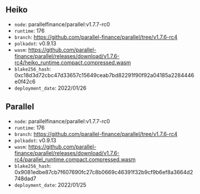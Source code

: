 ## Heiko

- `node`: parallelfinance/parallel:v1.7.7-rc0
- `runtime`: 176
- `branch`: https://github.com/parallel-finance/parallel/tree/v1.7.6-rc4
- `polkadot`: v0.9.13
- `wasm`: https://github.com/parallel-finance/parallel/releases/download/v1.7.6-rc4/heiko_runtime.compact.compressed.wasm
- `blake256_hash`: 0xc18d3d72cbc47d33657c15649ceab7bd82291f90f92a04185a2284446e0f42c6
- `deployment_date`: 2022/01/26

## Parallel

- `node`: parallelfinance/parallel:v1.7.7-rc0
- `runtime`: 176
- `branch`: https://github.com/parallel-finance/parallel/tree/v1.7.6-rc4
- `polkadot`: v0.9.13
- `wasm`: https://github.com/parallel-finance/parallel/releases/download/v1.7.6-rc4/parallel_runtime.compact.compressed.wasm
- `blake256_hash`: 0x9081edbe87cb7f607690fc27c8b0669c46391f32b9cf9b6ef8a3664d2748dad7
- `deployment_date`: 2022/01/25
